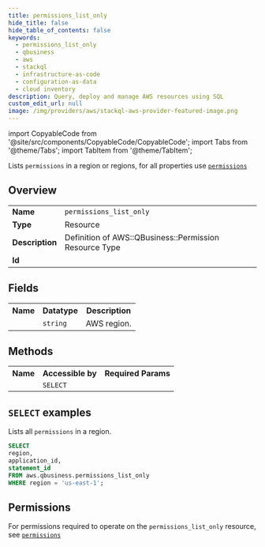 ```yaml
---
title: permissions_list_only
hide_title: false
hide_table_of_contents: false
keywords:
  - permissions_list_only
  - qbusiness
  - aws
  - stackql
  - infrastructure-as-code
  - configuration-as-data
  - cloud inventory
description: Query, deploy and manage AWS resources using SQL
custom_edit_url: null
image: /img/providers/aws/stackql-aws-provider-featured-image.png
---
```


import CopyableCode from '@site/src/components/CopyableCode/CopyableCode';
import Tabs from '@theme/Tabs';
import TabItem from '@theme/TabItem';

Lists <code>permissions</code> in a region or regions, for all properties use <a href="/providers/aws/serviceName/permissions/"><code>permissions</code></a>

## Overview
<table><tbody>
<tr><td><b>Name</b></td><td><code>permissions_list_only</code></td></tr>
<tr><td><b>Type</b></td><td>Resource</td></tr>
<tr><td><b>Description</b></td><td>Definition of AWS::QBusiness::Permission Resource Type</td></tr>
<tr><td><b>Id</b></td><td><CopyableCode code="aws.qbusiness.permissions_list_only" /></td></tr>
</tbody></table>

## Fields
<table><tbody><tr><th>Name</th><th>Datatype</th><th>Description</th></tr><tr><td><CopyableCode code="region" /></td><td><code>string</code></td><td>AWS region.</td></tr>
</tbody></table>

## Methods

<table><tbody>
  <tr>
    <th>Name</th>
    <th>Accessible by</th>
    <th>Required Params</th>
  </tr>
  <tr>
    <td><CopyableCode code="list_resources" /></td>
    <td><code>SELECT</code></td>
    <td><CopyableCode code="region" /></td>
  </tr>
</tbody></table>

## `SELECT` examples
Lists all <code>permissions</code> in a region.
```sql
SELECT
region,
application_id,
statement_id
FROM aws.qbusiness.permissions_list_only
WHERE region = 'us-east-1';
```


## Permissions

For permissions required to operate on the <code>permissions_list_only</code> resource, see <a href="/providers/aws/qbusiness/permissions/#permissions"><code>permissions</code></a>

